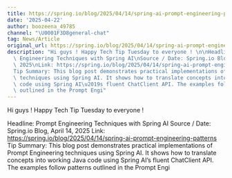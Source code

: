 ```yaml
---
title: https://spring.io/blog/2025/04/14/spring-ai-prompt-engineering-patterns
date: '2025-04-22'
author: boozeena_49785
channel: "\U0001F3D8general-chat"
tag: News/Article
original_url: https://spring.io/blog/2025/04/14/spring-ai-prompt-engineering-patterns
description: "Hi guys ! Happy Tech Tip Tuesday to everyone ! \n\nHeadline: Prompt\
  \ Engineering Techniques with Spring AI\nSource / Date: Spring.io Blog, April 14,\
  \ 2025\nLink: https://spring.io/blog/2025/04/14/spring-ai-prompt-engineering-patterns\n\
  Tip Summary: This blog post demonstrates practical implementations of Prompt Engineering\
  \ techniques using Spring AI. It shows how to translate concepts into working Java\
  \ code using Spring AI\u2019s fluent ChatClient API. The examples follow patterns\
  \ outlined in the Prompt Engi"
---
```


Hi guys ! Happy Tech Tip Tuesday to everyone ! 

Headline: Prompt Engineering Techniques with Spring AI
Source / Date: Spring.io Blog, April 14, 2025
Link: https://spring.io/blog/2025/04/14/spring-ai-prompt-engineering-patterns
Tip Summary: This blog post demonstrates practical implementations of Prompt Engineering techniques using Spring AI. It shows how to translate concepts into working Java code using Spring AI’s fluent ChatClient API. The examples follow patterns outlined in the Prompt Engi